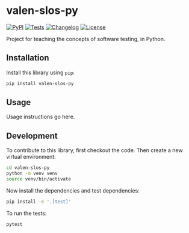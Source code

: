 # valen-slos-py

[![PyPI](https://img.shields.io/pypi/v/valen-slos-py.svg)](https://pypi.org/project/valen-slos-py/)
[![Tests](https://github.com/valenjet/valen-slos-py/actions/workflows/test.yml/badge.svg)](https://github.com/valenjet/valen-slos-py/actions/workflows/test.yml)
[![Changelog](https://img.shields.io/github/v/release/valenjet/valen-slos-py?include_prereleases&label=changelog)](https://github.com/valenjet/valen-slos-py/releases)
[![License](https://img.shields.io/badge/license-Apache%202.0-blue.svg)](https://github.com/valenjet/valen-slos-py/blob/main/LICENSE)

Project for teaching the concepts of software testing, in Python.

## Installation

Install this library using `pip`:
```bash
pip install valen-slos-py
```
## Usage

Usage instructions go here.

## Development

To contribute to this library, first checkout the code. Then create a new virtual environment:
```bash
cd valen-slos-py
python -m venv venv
source venv/bin/activate
```
Now install the dependencies and test dependencies:
```bash
pip install -e '.[test]'
```
To run the tests:
```bash
pytest
```
